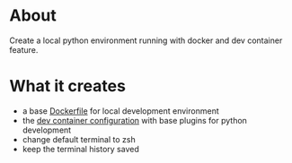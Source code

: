 # About

Create a local python environment running with docker and dev container feature.

# What it creates

- a base [Dockerfile](../templates/Dockerfile) for local development environment
- the [dev container configuration](../templates/.devcontainer/devcontainer.json) with base plugins for python development
- change default terminal to zsh
- keep the terminal history saved 

